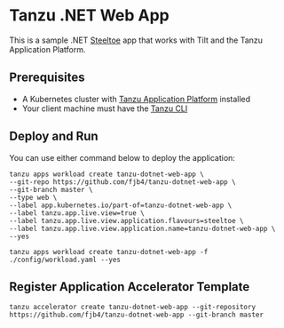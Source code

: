 # Tanzu .NET Web App

This is a sample .NET [Steeltoe](https://steeltoe.io/) app that works with Tilt and the Tanzu Application Platform.

## Prerequisites

* A Kubernetes cluster with [Tanzu Application Platform](https://docs.vmware.com/en/VMware-Tanzu-Application-Platform/index.html) installed
* Your client machine must have the [Tanzu CLI](https://docs.vmware.com/en/Tanzu-Application-Platform/1.0/tap/GUID-install-tanzu-cli.html)

## Deploy and Run

You can use either command below to deploy the application:

```
tanzu apps workload create tanzu-dotnet-web-app \
--git-repo https://github.com/fjb4/tanzu-dotnet-web-app \
--git-branch master \
--type web \
--label app.kubernetes.io/part-of=tanzu-dotnet-web-app \
--label tanzu.app.live.view=true \
--label tanzu.app.live.view.application.flavours=steeltoe \
--label tanzu.app.live.view.application.name=tanzu-dotnet-web-app \
--yes

tanzu apps workload create tanzu-dotnet-web-app -f ./config/workload.yaml --yes
```



## Register Application Accelerator Template

`tanzu accelerator create tanzu-dotnet-web-app --git-repository https://github.com/fjb4/tanzu-dotnet-web-app --git-branch master`

